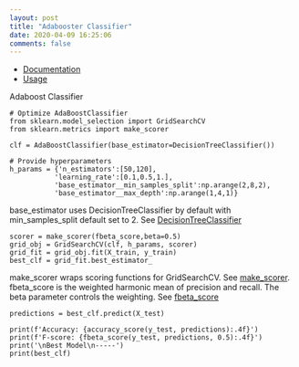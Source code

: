 ```yaml
---
layout: post
title: "Adabooster Classifier"
date: 2020-04-09 16:25:06
comments: false
---
```


* [Documentation](https://scikit-learn.org/stable/modules/generated/sklearn.ensemble.AdaBoostClassifier.html)
* [Usage](https://nbviewer.jupyter.org/github/cliffwhitworth/machine_learning_notebooks/blob/master/CensusPredictions.ipynb)

Adaboost Classifier

```
# Optimize AdaBoostClassifier
from sklearn.model_selection import GridSearchCV
from sklearn.metrics import make_scorer

clf = AdaBoostClassifier(base_estimator=DecisionTreeClassifier())

# Provide hyperparameters
h_params = {'n_estimators':[50,120],
           'learning_rate':[0.1,0.5,1.],
           'base_estimator__min_samples_split':np.arange(2,8,2),
           'base_estimator__max_depth':np.arange(1,4,1)}
```
base_estimator uses DecisionTreeClassifier by default with min_samples_split default set to 2. See [DecisionTreeClassifier](https://scikit-learn.org/stable/modules/generated/sklearn.tree.DecisionTreeClassifier.html)

```
scorer = make_scorer(fbeta_score,beta=0.5)
grid_obj = GridSearchCV(clf, h_params, scorer)
grid_fit = grid_obj.fit(X_train, y_train)
best_clf = grid_fit.best_estimator_
```
make_scorer wraps scoring functions for GridSearchCV. See [make_scorer](https://scikit-learn.org/stable/modules/generated/sklearn.metrics.make_scorer.html). fbeta_score is the weighted harmonic mean of precision and recall. The beta parameter controls the weighting. See [fbeta_score](https://scikit-learn.org/stable/modules/generated/sklearn.metrics.fbeta_score.html)
```
predictions = best_clf.predict(X_test)

print(f'Accuracy: {accuracy_score(y_test, predictions):.4f}')
print(f'F-score: {fbeta_score(y_test, predictions, 0.5):.4f}')
print('\nBest Model\n-----')
print(best_clf)
```



